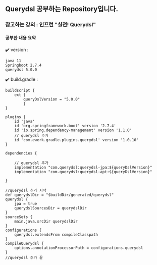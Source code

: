 ## Querydsl 공부하는 Repository입니다.
### 참고하는 강의 : 인프런 "실전! Querydsl"

#### 공부한 내용 요약

✔️ version
: 
    
    java 11
    Springboot 2.7.4
    querydsl 5.0.0


✔️ build.gradle 
: 

    buildscript {
        ext {
            queryDslVersion = "5.0.0"
            }
    }

    plugins {
        id 'java'
        id 'org.springframework.boot' version '2.7.4'
        id 'io.spring.dependency-management' version '1.1.0'
        // querydsl 추가
        id 'com.ewerk.gradle.plugins.querydsl' version '1.0.10'
    }

    dependencies {
    
        // querydsl 추가
        implementation "com.querydsl:querydsl-jpa:${queryDslVersion}"
        implementation "com.querydsl:querydsl-apt:${queryDslVersion}"
    
    }

    //querydsl 추가 시작
    def querydslDir = "$buildDir/generated/querydsl"
    querydsl {
        jpa = true
        querydslSourcesDir = querydslDir
    }
    sourceSets {
        main.java.srcDir querydslDir
    }
    configurations {
        querydsl.extendsFrom compileClasspath
    }
    compileQuerydsl {
        options.annotationProcessorPath = configurations.querydsl
    }
    //querydsl 추가 끝

